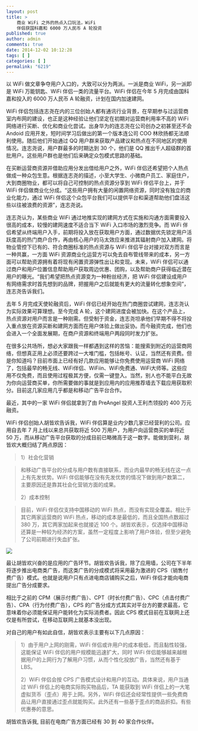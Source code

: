 ```yaml
---
layout: post
title: >
    商业 WiFi 之外的热点入口玩法，WiFi
    伴侣获国科嘉和 6000 万人民币 A 轮投资
published: true
author: admin
comments: true
date: 2014-12-02 10:12:28
tags: [ ]
categories: [ ]
permalink: "6219"
---
```

以 WiFi 做文章争夺用户入口的，大致可以分为两派。一派是商业 WiFi，另一派即是 WiFi 万能钥匙、WiFi 伴侣一类的流量平台。WiFi 伴侣在今年 5 月完成由国科嘉和投入的 6000 万人民币 A 轮融资，计划在国内加速建网。

WiFi 伴侣包括连志尧在内的三位创始人都有通讯行业背景，在早期参与过运营商室内布网的建设，也正是这种经验让他们坚定在初期对运营商利用率不高的 WiFi 网络进行买断、优化和商业化尝试。出身华为的连志尧在公司创办之初甚至还不会 Andoid 应用开发，短时间学习后做出的第一个版本连公司 COO 林欣扬都无法顺利使用。随后他们开始通过 QQ 用户群来获取产品建议和热点在不同地区的使用情况。连志尧说，用户群最多的时期达到 30 个，他们是 QQ 推出千人超级群的首批用户。这些用户群也是他们后来确定众包模式思路的基础。

在买断运营商资源并借助应用分发出借给用户之外，WiFi 伴侣还希望把个人热点做成一种众包生意。根据连志尧的描述，小至大学生、小微商户员工、家庭住户，大到商圈物业，都可以将自己可控制的热点资源分享到 WiFi 伴侣平台上，并于 WiFi 伴侣做商业化分成。“这些用户拥有大量的闲置网络资源，同时没有独立的商业化能力，通过 WiFi 伴侣这个众包平台我们可以提供平台和渠道帮助他们盘活这些以往被浪费的资源”，连志尧说。

连志尧认为，某些商业 WiFi 通过地推实现的建网方式在实施和沟通方面需要投入很高的成本，较慢的建网速度不适合当下 WiFi 入口市场的激烈竞争。而 WiFi 伴侣希望从终端用户入手，前期将投入放在获取用户方面，通过数据优先锁定用户活跃度高的热门商户合作，再由核心用户的马太效应来推进其辐射商户加入建网。将物业管控下已有的、符合商圈标准的热点资源与 WiFi 伴侣平台对接对双方而言是一种共赢，一方面 WiFi 资源商业化运营方可以免去自布管线带来的成本，另一方面可以帮助资源拥有着将现有闲置资源弹性出让和变现。未来，WiFi 伴侣可以通过商户和用户位置信息帮助用户获取周边优惠、团购，以及帮助商户获得临近潜在用户的曝光。“我们希望把热点资源变为一种粉丝经济，把 WiFi 伴侣建设成用户有网络需求时首先想到的品牌，把握用户之后就能有更大的流量转化想象空间”，连志尧告诉我们。

去年 5 月完成天使轮融资后，WiFi 伴侣已经开始在热门商圈尝试建网，连志尧认为实际效果可算理想。至今完成 A 轮，这个建网进度会被加快。在这个产品上，热点资源对用户而言是一种刚需。但受制于资金，连志尧坦承他们早期不得不将投入重点放在资源买断和建网方面而在用户体验上做出妥协。而今融资完成，他们也会进入一个全面发展期，在商户资源和终端用户两段同时发力扩张。

在很多公共场所，想必大家跟我一样都遇到这样的苦恼：能搜索到附近的运营商网络，但想真正用上必须还要跨过一大堆门槛，包括帐号、认证，当然还有资费。但是你知道吗？目前市面上已经有好几款应用能够让你免费使用运营商 WiFi 网络了，包括最早的畅无线、WiFi伴侣、WiFiin、WiFi免费通、WiFi大师等。这些应用不仅免费，而且使用过程极其方便，仅需一键登入。当然，别人也不能平白无故为你向运营商买单，你所需要做的事就是到应用内的应用推荐墙去下载应用获取积分。目前这几家应用几乎都是和移动广告平台合作。

最近，其中的一家 WiFi 伴侣就拿到了由 PreAngel 投资人王利杰领投的 400 万元融资。

WiFi 伴侣创始人胡皆欢告诉我，WiFi 伴侣算是业内少数几家已经营利的公司。应用自去年 7 月上线以来总共获取将近 500 万用户，为用户向运营商买的单将近 50 万，而从移动广告平台获取的分成目前已略微高于这一数字。能做到营利，胡皆欢大概归结了两点原因：

> 1）社会化营销
  
> 和移动广告平台的分成与用户数有直接联系，而业内最早的畅无线在这一点上有先发优势。WiFi 伴侣能够在没有先发优势的情况下做到用户数第二，主要原因还是靠其社会化营销方面的成果。
> 
> 2）成本控制
  
> 目前，WiFi 伴侣仅支持中国移动的 WiFi 热点，而没有实现全覆盖。相比于其它两家运营商的 WiFi 热点，移动的成本是最低的，而且全国热点数超过 380 万，其它两家加起来也就接近 100 个。胡皆欢表示，仅选择中国移动还算是一种较为经济的方案，虽然一定程度上影响了用户体验，但至少避免了公司前期进行失血扩张。

![][1]

最让胡皆欢兴奋的是应用的广告环节。胡皆欢告诉我，除了应用墙，公司在下半年将逐步推出电商类广告，而这类广告的分成模式将采用最为激进的 CPS（销售付费广告）模式。也就是说用户只有点进电商店铺购买之后，WiFi 伴侣才能向电商提出广告分成要求。

相比于之前的 CPM（展示付费广告）、CPT（时长付费广告）、CPC（点击付费广告）、CPA（行为付费广告），CPS 的广告分成方式其实对平台方的要求最高，它意味着你必须能保证用户能转化为实际消费者。因此 CPS 模式目前在互联网上还仅是有所尝试，在移动互联网上就基本没出现。

对自己的用户有如此自信，胡皆欢表示主要有以下几点原因：

> 1）由于用户上网的刚需，WiFi 伴侣或许用户的成本极低，而且黏性较强，这能保证 WiFi 伴侣的用户规模能迅速扩大，同时 WiFi 伴侣能够越来越根据用户的上网行为了解用户习惯，从而个性化投放广告，当然还有基于 LBS。
> 
> 2）WiFi 伴侣会按 CPS 广告模式设计和用户的互动。具体来说，用户当通过 WiFi 伴侣上的电商实际购买物品后，TA 能获取到 WiFi 伴侣上的一大笔虚拟货币（歪点）用于上网。另外，WiFi 伴侣还会经常性提供一些免费商品让用户直接通过歪点就能购买。此外还有一些基于歪点的商品折扣。有些优惠券的意思。

胡皆欢告诉我, 目前在电商广告方面已经有 30 到 40 家合作伙伴。

 [1]: http://yongz.com/yz/wp-content/uploads/2014/12/63edeb6c2457008af5a2a42b84112e6d.png